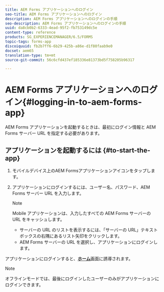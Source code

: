 ```yaml
---
title: AEM Forms アプリケーションへのログイン
seo-title: AEM Forms アプリケーションへのログイン
description: AEM Forms アプリケーションへのログインの手順
seo-description: AEM Forms アプリケーションへのログインの手順
uuid: da8cb0b2-6333-4ead-95f2-fb753149dc5e
content-type: reference
products: SG_EXPERIENCEMANAGER/6.5/FORMS
topic-tags: forms-app
discoiquuid: fb2b7ff6-6b29-425b-a86e-d1f80faab9e0
docset: aem65
translation-type: tm+mt
source-git-commit: 56c6cfd437ef185336e81373bd5f758205b96317

---
```



# AEM Forms アプリケーションへのログイン{#logging-in-to-aem-forms-app}

AEM Forms アプリケーションを起動するときは、最初にログイン情報と AEM Forms サーバー URL を指定する必要があります。

## アプリケーションを起動するには {#to-start-the-app}

1. モバイルデバイス上のAEM Formsアプリケーションアイコンをタップします。
1. アプリケーションにログインするには、ユーザー名、パスワード、AEM Forms サーバー URL を入力します。

   >[!NOTE]
   >
   >Mobile アプリケーションは、入力したすべての AEM Forms サーバーの URL をキャッシュします。
   >
   >    * サーバーの URL のリストを表示するには、「サーバーの URL」テキストボックスの右隅にあるリスト矢印をクリックします。
   >    * AEM Forms サーバーの URL を選択し、アプリケーションにログインします。


アプリケーションにログインすると、[**ホーム&#x200B;**](../../forms/using/home-screen.md)画面に誘導されます。

>[!NOTE]
>
>オフラインモードでは、最後にログインしたユーザーのみがアプリケーションにログインできます。
